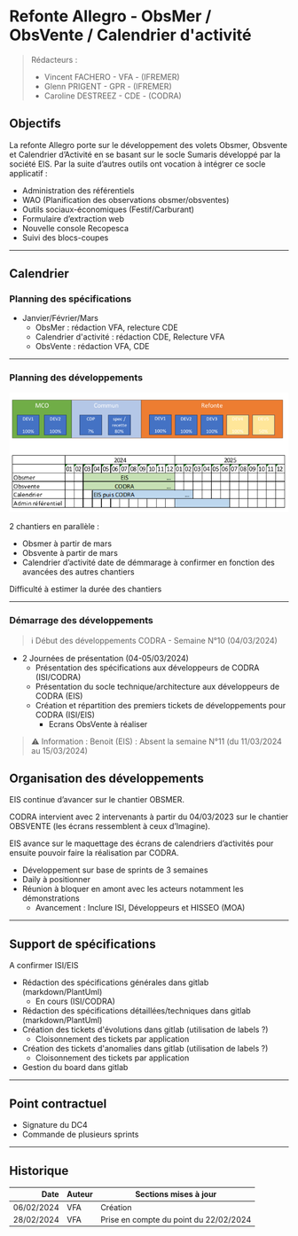 # Refonte Allegro - ObsMer / ObsVente / Calendrier d'activité

> Rédacteurs :
> - Vincent FACHERO - VFA - (IFREMER)
> - Glenn PRIGENT - GPR - (IFREMER)
> - Caroline DESTREEZ - CDE - (CODRA)

## Objectifs 

La refonte Allegro porte sur le développement des volets Obsmer, Obsvente et Calendrier d’Activité en se basant sur le socle Sumaris développé par la société EIS.
Par la suite d’autres outils ont vocation à intégrer ce socle applicatif :
- Administration des référentiels
- WAO (Planification des observations obsmer/obsventes)
- Outils sociaux-économiques (Festif/Carburant)
- Formulaire d’extraction web
- Nouvelle console Recopesca
- Suivi des blocs-coupes

---
## Calendrier 

### Planning des spécifications

- Janvier/Février/Mars
  - ObsMer : rédaction VFA, relecture CDE
  - Calendrier d'activité : rédaction CDE, Relecture VFA
  - ObsVente : rédaction VFA, CDE

---
### Planning des développements

![ui-planning](/projects/common/not/images/planning.png)

2 chantiers en parallèle : 
- Obsmer à partir de mars
- Obsvente à partir de mars
- Calendrier d’activité date de démmarage à confirmer en fonction des avancées des autres chantiers

Difficulté à estimer la durée des chantiers

---
### Démarrage des développements

> :information_source:
> Début des développements CODRA - Semaine N°10 (04/03/2024)

- 2 Journées de présentation (04-05/03/2024)
  - Présentation des spécifications aux développeurs de CODRA (ISI/CODRA)
  - Présentation du socle technique/architecture aux développeurs de CODRA (EIS)
  - Création et répartition des premiers tickets de développements pour CODRA (ISI/EIS)
    - Ecrans ObsVente à réaliser

> :warning:
> Information : Benoit (EIS) : Absent la semaine N°11 (du 11/03/2024 au 15/03/2024)

## Organisation des développements

EIS continue d’avancer sur le chantier OBSMER.

CODRA intervient avec 2 intervenants à partir du 04/03/2023 sur le chantier OBSVENTE (les écrans ressemblent à ceux d’Imagine).

EIS avance sur le maquettage des écrans de calendriers d’activités pour ensuite pouvoir faire la réalisation par CODRA.

- Développement sur base de sprints de 3 semaines
- Daily à positionner
- Réunion à bloquer en amont avec les acteurs notamment les démonstrations
  - Avancement : Inclure ISI, Développeurs et HISSEO (MOA)

---
## Support de spécifications

A confirmer ISI/EIS

- Rédaction des spécifications générales dans gitlab (markdown/PlantUml)
  - En cours (ISI/CODRA)
- Rédaction des spécifications détaillées/techniques dans gitlab (markdown/PlantUml)
- Création des tickets d'évolutions dans gitlab (utilisation de labels ?)
  - Cloisonnement des tickets par application
- Création des tickets d'anomalies dans gitlab (utilisation de labels ?)
  - Cloisonnement des tickets par application
- Gestion du board dans gitlab


---
## Point contractuel

- Signature du DC4
- Commande de plusieurs sprints

---
## Historique

|       Date | Auteur | Sections mises à jour                  |
|-----------:|--------|----------------------------------------|
| 06/02/2024 | VFA    | Création                               |
| 28/02/2024 | VFA    | Prise en compte du point du 22/02/2024 |
